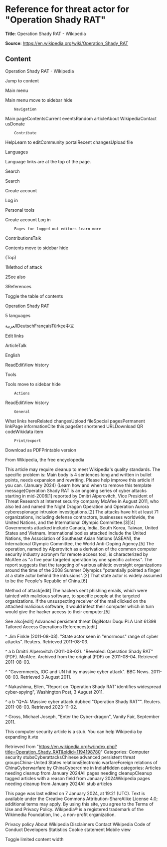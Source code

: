 # Reference for threat actor for "Operation Shady RAT"

**Title**: Operation Shady RAT - Wikipedia

**Source**: https://en.wikipedia.org/wiki/Operation_Shady_RAT

## Content




Operation Shady RAT - Wikipedia



























Jump to content







Main menu





Main menu
move to sidebar
hide



		Navigation
	


Main pageContentsCurrent eventsRandom articleAbout WikipediaContact usDonate





		Contribute
	


HelpLearn to editCommunity portalRecent changesUpload file





Languages

Language links are at the top of the page.



















Search











Search





























Create account

Log in








Personal tools





 Create account Log in





		Pages for logged out editors learn more



ContributionsTalk




























Contents
move to sidebar
hide




(Top)





1Method of attack







2See also







3References

















Toggle the table of contents







Operation Shady RAT



5 languages




العربيةDeutschFrançaisTürkçe中文

Edit links











ArticleTalk





English

















ReadEditView history







Tools





Tools
move to sidebar
hide



		Actions
	


ReadEditView history





		General
	


What links hereRelated changesUpload fileSpecial pagesPermanent linkPage informationCite this pageGet shortened URLDownload QR codeWikidata item





		Print/export
	


Download as PDFPrintable version

























From Wikipedia, the free encyclopedia


This article may require cleanup to meet Wikipedia's quality standards. The specific problem is: Main body is 4 sentences long and written in bullet points, needs expansion and rewriting. Please help improve this article if you can. (January 2024) (Learn how and when to remove this template message)Operation Shady RAT is an ongoing series of cyber attacks starting in mid-2006[1] reported by Dmitri Alperovitch, Vice President of Threat Research at Internet security company McAfee in August 2011, who also led and named the Night Dragon Operation and Operation Aurora cyberespionage intrusion investigations.[2] The attacks have hit at least 71 organizations, including defense contractors, businesses worldwide, the  United Nations, and the International Olympic Committee.[3][4] Governments attacked include Canada, India, South Korea, Taiwan, United States and Vietnam. International bodies attacked include the United Nations, the Association of Southeast Asian Nations (ASEAN), the International Olympic Committee, the World Anti-Doping Agency.[5]
The operation, named by Alperovitch as a derivation of the common computer security industry acronym for remote access tool, is characterized by McAfee as "a five year targeted operation by one specific actress".  The report suggests that the targeting of various athletic oversight organizations around the time of the 2008 Summer Olympics "potentially pointed a finger at a state actor behind the intrusions".[2] That state actor is widely assumed to be the People's Republic of China.[6]

Method of attack[edit]
The hackers sent phishing emails, which were tainted with malicious software, to specific people at the targeted organizations. If the unsuspecting receiver of the mail clicked on the attached malicious software, it would infect their computer which in turn would give the hacker access to their computer.[5]

See also[edit]
Advanced persistent threat
DigiNotar
Duqu
PLA Unit 61398
Tailored Access Operations
References[edit]


^ Jim Finkle (2011-08-03). "State actor seen in "enormous" range of cyber attacks". Reuters. Retrieved 2011-08-03.

^ a b Dmitri Alperovitch (2011-08-02). "Revealed: Operation Shady RAT" (PDF). McAfee. Archived from the original (PDF) on 2011-08-04. Retrieved 2011-08-03.

^ "Governments, IOC and UN hit by massive cyber attack". BBC News. 2011-08-03. Retrieved 3 August 2011.

^ Nakashima, Ellen, "Report on ‘Operation Shady RAT’ identifies widespread cyber-spying", Washington Post, 3 August 2011.

^ a b "Q+A: Massive cyber attack dubbed "Operation Shady RAT"". Reuters. 2011-08-03. Retrieved 2023-11-02.

^ Gross, Michael Joseph, "Enter the Cyber-dragon", Vanity Fair, September 2011.


This computer security article is a stub. You can help Wikipedia by expanding it.vte




Retrieved from "https://en.wikipedia.org/w/index.php?title=Operation_Shady_RAT&oldid=1194198780"
Categories: Computer security stubsCyberattacksChinese advanced persistent threat groupsChina–United States relationsElectronic warfareForeign relations of ChinaCyberwarfare by ChinaCybercrime in IndiaHidden categories: Articles needing cleanup from January 2024All pages needing cleanupCleanup tagged articles with a reason field from January 2024Wikipedia pages needing cleanup from January 2024All stub articles






 This page was last edited on 7 January 2024, at 19:21 (UTC).
Text is available under the Creative Commons Attribution-ShareAlike License 4.0;
additional terms may apply.  By using this site, you agree to the Terms of Use and Privacy Policy. Wikipedia® is a registered trademark of the Wikimedia Foundation, Inc., a non-profit organization.


Privacy policy
About Wikipedia
Disclaimers
Contact Wikipedia
Code of Conduct
Developers
Statistics
Cookie statement
Mobile view













Toggle limited content width







